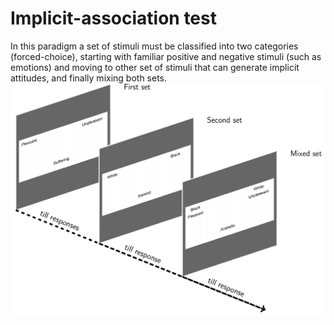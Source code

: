 # Implicit-association test
In this paradigm a set of stimuli must be classified into two categories (forced-choice), starting with familiar positive and negative stimuli (such as emotions) and moving to other set of stimuli that can generate implicit attitudes, and finally mixing both sets.
![GitHub Logo](../images/IAT-scheme.png)
